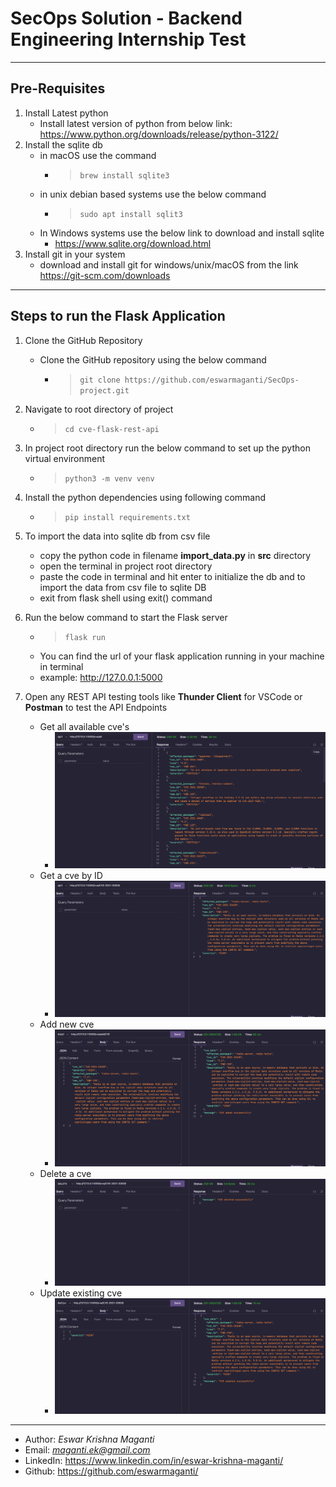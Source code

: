 # SecOps Solution - Backend Engineering Internship Test

---

## Pre-Requisites
1. Install Latest python
    - Install latest version of python from below link: https://www.python.org/downloads/release/python-3122/
2. Install the sqlite db
   - in macOS use the command
     - > `brew install sqlite3`
   - in unix debian based systems use the below command
     - > `sudo apt install sqlit3`
   - In Windows systems use the below link to download and install sqlite
     - https://www.sqlite.org/download.html
3. Install git in your system
   - download and install git for windows/unix/macOS from the link https://git-scm.com/downloads

---

## Steps to run the Flask Application
1. Clone the GitHub Repository
    - Clone the GitHub repository using the below command
      - > `git clone https://github.com/eswarmaganti/SecOps-project.git`
2. Navigate to root directory of project
   - > `cd cve-flask-rest-api`
3. In project root directory run the below command to set up the python virtual environment
   - > `python3 -m venv venv`
4. Install the python dependencies using following command
   - > `pip install requirements.txt`
5. To import the data into sqlite db from csv file
   - copy the python code in filename **import_data.py** in **src** directory
   - open the terminal in project root directory
   - paste the code in terminal and hit enter to initialize the db and to import the data from csv file to sqlite DB
   - exit from flask shell using exit() command
6. Run the below command to start the Flask server
   - > `flask run`
   - You can find the url of your flask application running in your machine in terminal
   - example: http://127.0.0.1:5000

7. Open any REST API testing tools like **Thunder Client** for VSCode or **Postman** to test the API Endpoints
   - Get all available cve's 
     - ![img.png](images/img.png)
   - Get a cve by ID
     - ![img_1.png](images/img_1.png)
   - Add new cve
     - ![img_2.png](images/img_2.png)
   - Delete a cve
     - ![img_3.png](images/img_3.png)
   - Update existing cve
     - ![img_4.png](images/img_4.png)

---
- Author: *Eswar Krishna Maganti*
- Email: *maganti.ek@gmail.com*
- LinkedIn: https://www.linkedin.com/in/eswar-krishna-maganti/
- Github: https://github.com/eswarmaganti/